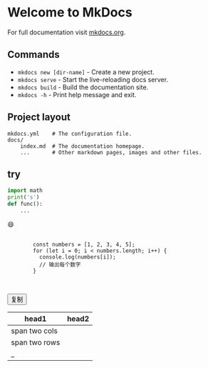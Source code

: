 # Welcome to MkDocs

For full documentation visit [mkdocs.org](https://www.mkdocs.org).

## Commands

* `mkdocs new [dir-name]` - Create a new project.
* `mkdocs serve` - Start the live-reloading docs server.
* `mkdocs build` - Build the documentation site.
* `mkdocs -h` - Print help message and exit.

## Project layout

    mkdocs.yml    # The configuration file.
    docs/
        index.md  # The documentation homepage.
        ...       # Other markdown pages, images and other files.

## try

```python title="Lucy.py" linenums="1" hl_lines="1 2"
import math
print('s')
def func():
    ...
```

:smile:

  <div class="code-block">
    <pre>
      <code>
        const numbers = [1, 2, 3, 4, 5];
        for (let i = 0; i < numbers.length; i++) {
          console.log(numbers[i]);
          <span class="output">// 输出每个数字</span>
        }
      </code>
    </pre>
    <button class="copy-button">复制</button>
  </div>

| head1           | head2 |
|-----------------|-------|
| span two cols          ||
| span two rows   |       |
|_                |       |
